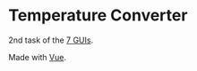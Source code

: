 # Temperature Converter

2nd task of the [7 GUIs](https://eugenkiss.github.io/7guis).

Made with [Vue](https://vuejs.org/).
